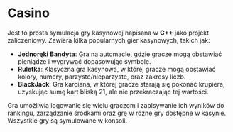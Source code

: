 # Casino

Jest to prosta symulacja gry kasynowej napisana w **C++** jako projekt zaliczeniowy. Zawiera kilka popularnych gier kasynowych, takich jak:

- **Jednoręki Bandyta**: Gra na automacie, gdzie gracze mogą obstawiać pieniądze i wygrywać dopasowując symbole.
- **Ruletka**: Klasyczna gra kasynowa, w której gracze mogą obstawiać kolory, numery, parzyste/nieparzyste, oraz zakresy liczb.
- **BlackJack**: Gra karciana, w której gracze starają się pokonać krupiera, uzyskując sumę kart bliską 21, ale nie przekraczając tej wartości.

Gra umożliwia logowanie się wielu graczom i zapisywanie ich wyników do rankingu, zarządzanie środkami oraz grę w różne gry dostępne w kasynie. Wszystkie gry są symulowane w konsoli.
